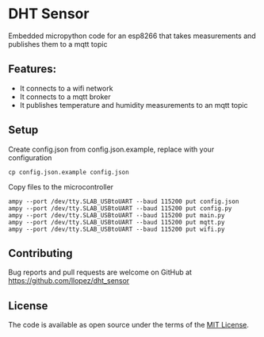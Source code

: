 # DHT Sensor
Embedded micropython code for an esp8266 that takes measurements and publishes them to a mqtt topic

## Features:
* It connects to a wifi network
* It connects to a mqtt broker
* It publishes temperature and humidity measurements to an mqtt topic

## Setup
Create config.json from config.json.example, replace with your configuration

```
cp config.json.example config.json
```

Copy files to the microcontroller

```
ampy --port /dev/tty.SLAB_USBtoUART --baud 115200 put config.json
ampy --port /dev/tty.SLAB_USBtoUART --baud 115200 put config.py
ampy --port /dev/tty.SLAB_USBtoUART --baud 115200 put main.py
ampy --port /dev/tty.SLAB_USBtoUART --baud 115200 put mqtt.py
ampy --port /dev/tty.SLAB_USBtoUART --baud 115200 put wifi.py
```

## Contributing

Bug reports and pull requests are welcome on GitHub at https://github.com/llopez/dht_sensor

## License

The code is available as open source under the terms of the [MIT License](https://opensource.org/licenses/MIT).

